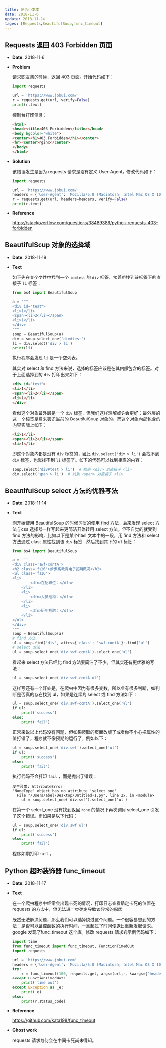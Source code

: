 ```yaml
---
title: 记仇小本本
date: 2018-11-6
update: 2018-11-24
tages: [Requests,BeautifulSoup,func_timeout]
---
```


## Requests 返回 403 Forbidden 页面

* **Date**: 2018-11-6

* **Problem**

  请求[职友集](https://m.jobui.com)的时候，返回 403 页面。开始代码如下：

  ```python
  import requests

  url = 'https://www.jobui.com/'
  r = requests.get(url, verify=False)
  print(r.text)
  ```

  控制台打印信息：

  ```html
  <html>
  <head><title>403 Forbidden</title></head>
  <body bgcolor="white">
  <center><h1>403 Forbidden</h1></center>
  <hr><center>nginx</center>
  </body>
  </html>
  ```

* **Solution**

  该错误发生是因为 requests 请求是没有定义 User-Agent。修改代码如下：

  ```python
  import requests

  url = 'https://www.jobui.com/'
  headers = {'User-Agent': 'Mozilla/5.0 (Macintosh; Intel Mac OS X 10_11_5) AppleWebKit/537.36 (KHTML, like Gecko) Chrome/50.0.2661.102 Safari/537.36'}
  r = requests.get(url, headers=headers, verify=False)
  print(r.text)
  ```

* **Reference**

  https://stackoverflow.com/questions/38489386/python-requests-403-forbidden

## BeautifulSoup 对象的选择域

* **Date**: 2018-11-19

* **Text**

  如下先在某个文件中找到一个 `id=test` 的 `div` 标签，接着想找到该标签下的直接子 `li` 标签：

  ```python
  from bs4 import BeautifulSoup

  a = """
  <div id="test">
  <li>1</li>
  <span><li>2</li></span>
  <li>1</li>
  </div>
  """
  soup = BeautifulSoup(a)
  div = soup.select_one('div#test')
  li = div.select('div > li')
  print(li)
  ```

  执行程序会发现 `li` 是一个空列表。

  其实对 select 和 find 方法来说，选择的标签应该是在其内部包含的标签。对于上面选择到的 `div` 打印出来如下：

  ```html
  <div id="test">
  <li>1</li>
  <span><li>2</li></span>
  <li>1</li>
  </div>
  ```

  看似这个对象最外层是一个 `div` 标签，但我们这样理解或许会更好：最外层的这一个标签是用来表识当前的 BeautifulSoup 对象的，而这个对象内部包含的内容实际上如下：

  ```html
  <li>1</li>
  <span><li>2</li></span>
  <li>1</li>
  ```

  即这个对象内部是没有 `div` 标签的，因此 `div.select('div > li')` 会找不到 `div` 标签，也就找不到 `li` 标签了。如下的代码可以找到相应的内容：

  ```python
  soup.select('div#test > li')  # 找到 <div> 的直接子 <li>
  div.select('span > li')  # 找到 <span> 对直接子 <li>
  ```

## BeautifulSoup select 方法的优雅写法

* **Date**: 2018-11-14

* **Text**

  刚开始使用 BeautifulSoup 的时候习惯的使用 find 方法，后来发现 select 方法与css 选择器一样写起来更简洁开始转用 select 方法。但不自觉的就受到 find 方法的影响，比如以下是某个html 文本中的一段，用 find 方法和 select 方法通过 class 属性找到该 `div` 标签，然后找到其下的 `ul` 标签：

  ```python
  from bs4 import BeautifulSoup

  a = """
  <div class='swf-contA'>
  <h2 class='fs16'>步步高教育电子招聘概况</h2>
  <ul class='fs16'>
  <li>
          <dfn>在招职位：</dfn>
      </li>
      <li>
          <dfn>人员结构：</dfn>
      </li>
      <li>
          <dfn>历年招聘：</dfn>
      </li>
  </ul>
  </div>
  """
  soup = BeautifulSoup(a)
  # find 方法
  ul = soup.find('div', attrs={'class': 'swf-contA'}).find('ul')
  # select 方法
  ul = soup.select_one('div.swf-contA').select_one('ul')
  ```

  看起来 select 方法已经比 find 方法要简洁了不少，但其实还有更优雅的写法：

  ```python
  ul = soup.select_one('div.swf-contA ul')
  ```

  这样写还有一个好处是，在爬虫中因为有很多变数，所以会有很多判断，如判断是否真的存在找到 ul，如果是连续的 select 或 find 方法如下：

  ```python
  ul = soup.select_one('div.swf-contA').select_one('ul')
  if ul:
      print('success')
  else:
      print('fail')
  ```

  正常来说以上代码没有问题，但如果爬取的页面改版了或者你不小心把属性的值打错了，程序就不像预期的运行了，例如以下：

  ```python
  ul = soup.select_one('div.swf').select_one('ul')
  if ul:
      print('success')
  else:
      print('fail')
  ```

  执行代码不会打印 `fail` ，而是抛出了错误：

  ```
  发生异常: AttributeError
  'NoneType' object has no attribute 'select_one'
    File "/Users/abel/Desktop/Untitled-1.py", line 25, in <module>
      ul = soup.select_one('div.swf').select_one('ul')
  ```

  在第一个 select_one 没有找到返回 `None` 的情况下再次调用 select_one 引发了这个错误。而如果是以下代码：

  ```python
  ul = soup.select_one('div.swf ul')
  if ul:
      print('success')
  else:
      print('fail')
  ```

  程序如期打印 `fail` 。

## Python 超时装饰器 func_timeout

* **Date**: 2018-11-17

* **Text**

  在一个爬虫程序中经常会出现卡死的情况，打印日志查看确定卡死的位置在requests 的方法中，但无法进一步确定导致该异常的原因

  既然无法解决问题，那么我们可以选择绕过这个问题。一个很容易想到的方法：是否可以监控函数的执行时间，一旦超过了时间便退出重新发起请求。google 发现了func_timeout 这个库。修改 requests 请求的示例代码如下：

  ```python
  import time
  from func_timeout import func_timeout, FunctionTimedOut
  import requests

  url = 'https://www.jobui.com'
  headers = {'User-Agent': 'Mozilla/5.0 (Macintosh; Intel Mac OS X 10_11_5) AppleWebKit/537.36 (KHTML, like Gecko) Chrome/50.0.2661.102 Safari/537.36'}
  try:
      r = func_timeout(100, requests.get, args=(url,), kwargs={'headers': headers})
  except FunctionTimedOut:
      print('time out')
  except Exception as _e:
      print(_e)
  else:
      print(r.status_code)
  ```

* **Reference**

  https://github.com/kata198/func_timeout

* **Ghost work**

  requests 请求为何会在中间卡死尚未得知。